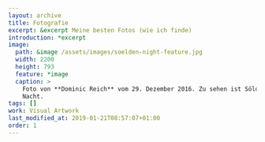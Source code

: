 ```yaml
---
layout: archive
title: Fotografie
excerpt: &excerpt Meine besten Fotos (wie ich finde)
introduction: *excerpt
image: 
  path: &image /assets/images/soelden-night-feature.jpg
  width: 2200
  height: 793
  feature: *image
  caption: >
    Foto von **Dominic Reich** vom 29. Dezember 2016. Zu sehen ist Sölden bei
    Nacht.
tags: []
work: Visual Artwork
last_modified_at: 2019-01-21T08:57:07+01:00
order: 1
---
```

